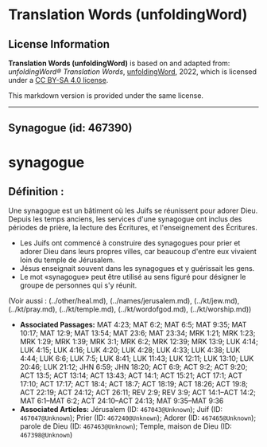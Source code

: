 # Translation Words (unfoldingWord)

## License Information

**Translation Words (unfoldingWord)** is based on and adapted from: _unfoldingWord® Translation Words_, [unfoldingWord](https://unfoldingword.org/utw), 2022, which is licensed under a [CC BY-SA 4.0 license](https://creativecommons.org/licenses/by-sa/4.0/legalcode.en).

This markdown version is provided under the same license.



--------------------------------

## Synagogue (id: 467390)

synagogue
=========

Définition :
------------

Une synagogue est un bâtiment où les Juifs se réunissent pour adorer Dieu. Depuis les temps anciens, les services d'une synagogue ont inclus des périodes de prière, la lecture des Écritures, et l'enseignement des Écritures.

* Les Juifs ont commencé à construire des synagogues pour prier et adorer Dieu dans leurs propres villes, car beaucoup d'entre eux vivaient loin du temple de Jérusalem.
* Jésus enseignait souvent dans les synagogues et y guérissait les gens.
* Le mot «synagogue» peut être utilisé au sens figuré pour désigner le groupe de personnes qui s'y réunit.

(Voir aussi : (../other/heal.md), (../names/jerusalem.md), (../kt/jew.md), (../kt/pray.md), (../kt/temple.md), (../kt/wordofgod.md), (../kt/worship.md))

* **Associated Passages:** MAT 4:23; MAT 6:2; MAT 6:5; MAT 9:35; MAT 10:17; MAT 12:9; MAT 13:54; MAT 23:6; MAT 23:34; MRK 1:21; MRK 1:23; MRK 1:29; MRK 1:39; MRK 3:1; MRK 6:2; MRK 12:39; MRK 13:9; LUK 4:14; LUK 4:15; LUK 4:16; LUK 4:20; LUK 4:28; LUK 4:33; LUK 4:38; LUK 4:44; LUK 6:6; LUK 7:5; LUK 8:41; LUK 11:43; LUK 12:11; LUK 13:10; LUK 20:46; LUK 21:12; JHN 6:59; JHN 18:20; ACT 6:9; ACT 9:2; ACT 9:20; ACT 13:5; ACT 13:14; ACT 13:43; ACT 14:1; ACT 15:21; ACT 17:1; ACT 17:10; ACT 17:17; ACT 18:4; ACT 18:7; ACT 18:19; ACT 18:26; ACT 19:8; ACT 22:19; ACT 24:12; ACT 26:11; REV 2:9; REV 3:9; ACT 14:1–ACT 14:2; MAT 6:1–MAT 6:2; ACT 24:10–ACT 24:13; MAT 9:35–MAT 9:36
* **Associated Articles:** Jérusalem (ID: `467043@Unknown`); Juif (ID: `467047@Unknown`); Prier (ID: `467240@Unknown`); Adorer (ID: `467465@Unknown`); parole de Dieu (ID: `467463@Unknown`); Temple, maison de Dieu (ID: `467398@Unknown`)

